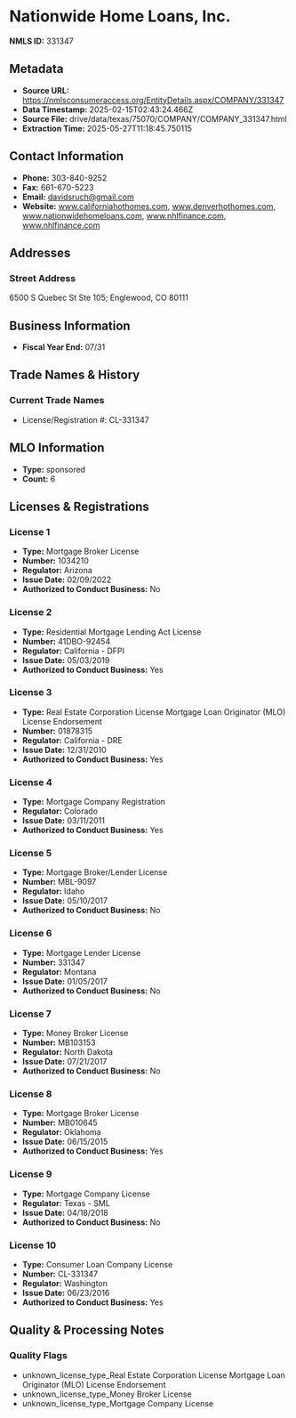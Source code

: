 # Nationwide Home Loans, Inc.

**NMLS ID:** 331347

## Metadata
- **Source URL:** https://nmlsconsumeraccess.org/EntityDetails.aspx/COMPANY/331347
- **Data Timestamp:** 2025-02-15T02:43:24.466Z
- **Source File:** drive/data/texas/75070/COMPANY/COMPANY_331347.html
- **Extraction Time:** 2025-05-27T11:18:45.750115

## Contact Information
- **Phone:** 303-840-9252
- **Fax:** 661-670-5223
- **Email:** davidsruch@gmail.com
- **Website:** www.californiahothomes.com, www.denverhothomes.com, www.nationwidehomeloans.com, www.nhlfinance.com, www.nhlfinance.com

## Addresses
### Street Address
6500 S Quebec St Ste 105; Englewood, CO 80111

## Business Information
- **Fiscal Year End:** 07/31

## Trade Names & History
### Current Trade Names
- License/Registration #: CL-331347

## MLO Information
- **Type:** sponsored
- **Count:** 6

## Licenses & Registrations

### License 1
- **Type:** Mortgage Broker License
- **Number:** 1034210
- **Regulator:** Arizona
- **Issue Date:** 02/09/2022
- **Authorized to Conduct Business:** No

### License 2
- **Type:** Residential Mortgage Lending Act License
- **Number:** 41DBO-92454
- **Regulator:** California - DFPI
- **Issue Date:** 05/03/2019
- **Authorized to Conduct Business:** Yes

### License 3
- **Type:** Real Estate Corporation License Mortgage Loan Originator (MLO) License Endorsement
- **Number:** 01878315
- **Regulator:** California - DRE
- **Issue Date:** 12/31/2010
- **Authorized to Conduct Business:** Yes

### License 4
- **Type:** Mortgage Company Registration
- **Regulator:** Colorado
- **Issue Date:** 03/11/2011
- **Authorized to Conduct Business:** Yes

### License 5
- **Type:** Mortgage Broker/Lender License
- **Number:** MBL-9097
- **Regulator:** Idaho
- **Issue Date:** 05/10/2017
- **Authorized to Conduct Business:** No

### License 6
- **Type:** Mortgage Lender License
- **Number:** 331347
- **Regulator:** Montana
- **Issue Date:** 01/05/2017
- **Authorized to Conduct Business:** No

### License 7
- **Type:** Money Broker License
- **Number:** MB103153
- **Regulator:** North Dakota
- **Issue Date:** 07/21/2017
- **Authorized to Conduct Business:** No

### License 8
- **Type:** Mortgage Broker License
- **Number:** MB010645
- **Regulator:** Oklahoma
- **Issue Date:** 06/15/2015
- **Authorized to Conduct Business:** Yes

### License 9
- **Type:** Mortgage Company License
- **Regulator:** Texas - SML
- **Issue Date:** 04/18/2018
- **Authorized to Conduct Business:** No

### License 10
- **Type:** Consumer Loan Company License
- **Number:** CL-331347
- **Regulator:** Washington
- **Issue Date:** 06/23/2016
- **Authorized to Conduct Business:** Yes

## Quality & Processing Notes
### Quality Flags
- unknown_license_type_Real Estate Corporation License Mortgage Loan Originator (MLO) License Endorsement
- unknown_license_type_Money Broker License
- unknown_license_type_Mortgage Company License
